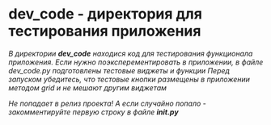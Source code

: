 # dev_code - директория для тестирования приложения

*В директории **dev_code** находися код для тестирования функционала приложения.*
*Если нужно поэксперементировать в приложении, в файле dev_code.py подготовлены тестовые виджеты и функции*
*Перед запуском убедитесь, что тестовые кнопки размещены в приложении методом grid и не мешают другим виджетам*

*Не попадает в релиз проекта!*
*А если случайно попало - закомментируйте первую строку в файле **__init__.py***

